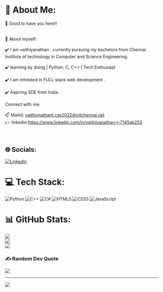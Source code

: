 # 💫 About Me:
👋 Good to have you here!!<br><br><br>🌱 About myself:<br><br>✔️ I am vaithiyanathan , currently pursuing my bachelors from Chennai Institute of technology in Computer and Science Engineering.<br><br>✔️ learning by doing | Python, C, C++ | Tech Enthusiast<br><br>✔️ I am intrested in FULL stack web development .<br><br>✔️ Aspiring SDE from India.<br><br>Connect with me:<br><br> 📫 Mailid: vaithiynathant.cse2022@citchennai.net<br>  👉 linkedin:https://www.linkedin.com/in/vaithiyanathan-t-7145ab253<br><br><br>


## 🌐 Socials:
[![LinkedIn](https://img.shields.io/badge/LinkedIn-%230077B5.svg?logo=linkedin&logoColor=white)](https://linkedin.com/in/vaithiyanathan) 

# 💻 Tech Stack:
![Python](https://img.shields.io/badge/python-3670A0?style=flat&logo=python&logoColor=ffdd54) ![C++](https://img.shields.io/badge/c++-%2300599C.svg?style=flat&logo=c%2B%2B&logoColor=white) ![C#](https://img.shields.io/badge/c%23-%23239120.svg?style=flat&logo=c-sharp&logoColor=white) ![HTML5](https://img.shields.io/badge/html5-%23E34F26.svg?style=flat&logo=html5&logoColor=white) ![CSS3](https://img.shields.io/badge/css3-%231572B6.svg?style=flat&logo=css3&logoColor=white) ![JavaScript](https://img.shields.io/badge/javascript-%23323330.svg?style=flat&logo=javascript&logoColor=%23F7DF1E)
# 📊 GitHub Stats:
![](https://github-readme-stats.vercel.app/api?username=vaithiyanthan&theme=synthwave&hide_border=false&include_all_commits=true&count_private=true)<br/>
![](https://github-readme-streak-stats.herokuapp.com/?user=vaithiyanthan&theme=synthwave&hide_border=false)<br/>
![](https://github-readme-stats.vercel.app/api/top-langs/?username=vaithiyanthan&theme=synthwave&hide_border=false&include_all_commits=true&count_private=true&layout=compact)

### ✍️ Random Dev Quote
![](https://quotes-github-readme.vercel.app/api?type=horizontal&theme=radical)

---
[![](https://visitcount.itsvg.in/api?id=vaithiyanthan&icon=6&color=0)](https://visitcount.itsvg.in)

<!-- Proudly created with GPRM ( https://gprm.itsvg.in ) -->
